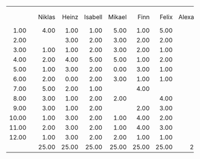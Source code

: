 |            |            |            |            |            |            |            |            |            |            |            |            |             |            |            |
|-----------:|-----------:|-----------:|-----------:|-----------:|-----------:|-----------:|-----------:|-----------:|-----------:|-----------:|-----------:|------------:|-----------:|-----------:|
|            |            |            |            |            |            |            |            |            |            |            |            |             |            |            |
|            |            |   Niklas   |   Heinz    |  Isabell   |   Mikael   |    Finn    |   Felix    | Alexander  |            |            |            | Anteil in % |            |            |
|       1.00 |            |       4.00 |       1.00 |       1.00 |       5.00 |       1.00 |       5.00 |       4.00 |            |      21.00 |            |        0.12 |      43.20 |      12.00 |
|       2.00 |            |            |       3.00 |       2.00 |       3.00 |       2.00 |       2.00 |       2.00 |            |      14.00 |            |        0.08 |      28.80 |       8.00 |
|       3.00 |            |       1.00 |       1.00 |       2.00 |       3.00 |       2.00 |       1.00 |       1.00 |            |      11.00 |            |        0.06 |      22.63 |       6.29 |
|       4.00 |            |       2.00 |       4.00 |       5.00 |       5.00 |       1.00 |       2.00 |       2.00 |            |      21.00 |            |        0.12 |      43.20 |      12.00 |
|       5.00 |            |       1.00 |       3.00 |       2.00 |       0.00 |       3.00 |       1.00 |       3.00 |            |      13.00 |            |        0.07 |      26.74 |       7.43 |
|       6.00 |            |       2.00 |       0.00 |       2.00 |       3.00 |       1.00 |       1.00 |       1.00 |            |      10.00 |            |        0.06 |      20.57 |       5.71 |
|       7.00 |            |       5.00 |       2.00 |       1.00 |            |       4.00 |            |       1.00 |            |      13.00 |            |        0.07 |      26.74 |       7.43 |
|       8.00 |            |       3.00 |       1.00 |       2.00 |       2.00 |            |       4.00 |       1.00 |            |      13.00 |            |        0.07 |      26.74 |       7.43 |
|       9.00 |            |       3.00 |       1.00 |       2.00 |            |       2.00 |       3.00 |       3.00 |            |      14.00 |            |        0.08 |      28.80 |       8.00 |
|      10.00 |            |       1.00 |       3.00 |       2.00 |       1.00 |       4.00 |       2.00 |       6.00 |            |      19.00 |            |        0.11 |      39.09 |      10.86 |
|      11.00 |            |       2.00 |       3.00 |       2.00 |       1.00 |       4.00 |       3.00 |       1.00 |            |      16.00 |            |        0.09 |      32.91 |       9.14 |
|      12.00 |            |       1.00 |       3.00 |       2.00 |       2.00 |       1.00 |       1.00 |       0.00 |            |      10.00 |            |        0.06 |      20.57 |       5.71 |
|            |            |      25.00 |      25.00 |      25.00 |      25.00 |      25.00 |      25.00 |      25.00 |    Ges:    |     175.00 |            |        1.00 |     360.00 |     100.00 |
